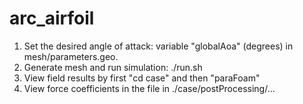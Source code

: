 # arc_airfoil

1. Set the desired angle of attack: variable "globalAoa" (degrees) in mesh/parameters.geo.
2. Generate mesh and run simulation: ./run.sh
3. View field results by first "cd case" and then "paraFoam"
4. View force coefficients in the file in ./case/postProcessing/...


